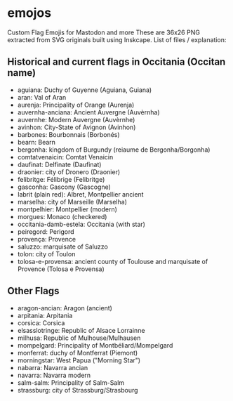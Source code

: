 # emojos
Custom Flag Emojis for Mastodon and more
These are 36x26 PNG extracted from SVG originals built using Inskcape.
List of files / explanation:
## Historical and current flags in Occitania (Occitan name)
* aguiana: Duchy of Guyenne (Aguiana, Guiana)
* aran: Val of Aran
* aurenja: Principality of Orange (Aurenja)
* auvernha-anciana: Ancient Auvergne (Auvèrnha)
* auvernhe: Modern Auvergne (Auvèrnhe)
* avinhon: City-State of Avignon (Avinhon)
* barbones: Bourbonnais (Borbonés)
* bearn: Bearn
* bergonha: kingdom of Burgundy (reiaume de Bergonha/Borgonha)
* comtatvenaicin: Comtat Venaicin
* daufinat: Delfinate (Daufinat)
* draonier: city of Dronero (Draonier)
* felibritge: Félibrige (Felibritge)
* gasconha: Gascony (Gascogne)
* labrit (plain red): Albret, Montpellier ancient
* marselha: city of Marseille (Marselha)
* montpelhier: Montpellier (modern)
* morgues: Monaco (checkered)
* occitania-damb-estela: Occitania (with star)
* peiregord: Perigord
* provença: Provence
* saluzzo: marquisate of Saluzzo
* tolon: city of Toulon
* tolosa-e-provensa: ancient county of Toulouse and marquisate of Provence (Tolosa e Provensa)
## Other Flags
* aragon-ancian: Aragon (ancient)
* arpitania: Arpitania
* corsica: Corsica
* elsasslotringe: Republic of Alsace Lorrainne
* milhusa: Republic of Mulhouse/Mulhausen
* mompelgard: Principality of Montbéliard/Mompelgard
* monferrat: duchy of Montferrat (Piemont)
* morningstar: West Papua ("Morning Star")
* nabarra: Navarra ancian
* navarra: Navarra modern
* salm-salm: Principality of Salm-Salm
* strassburg: city of Strassburg/Strasbourg


